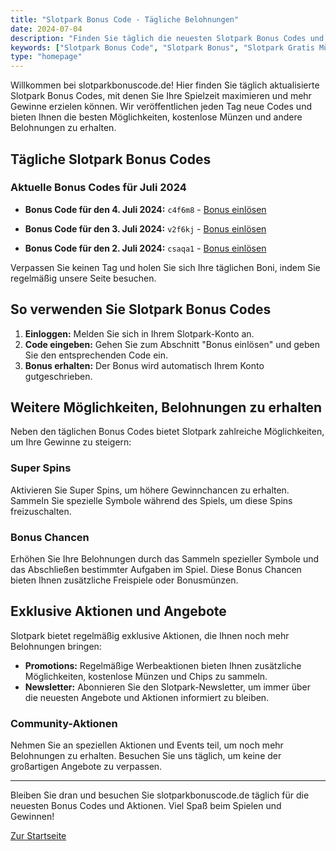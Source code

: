 ```yaml
---
title: "Slotpark Bonus Code - Tägliche Belohnungen"
date: 2024-07-04
description: "Finden Sie täglich die neuesten Slotpark Bonus Codes und nutzen Sie exklusive Angebote, um Ihr Spielerlebnis zu verbessern."
keywords: ["Slotpark Bonus Code", "Slotpark Bonus", "Slotpark Gratis Münzen", "Slotpark tägliche Boni"]
type: "homepage"
---
```


Willkommen bei slotparkbonuscode.de! Hier finden Sie täglich aktualisierte Slotpark Bonus Codes, mit denen Sie Ihre Spielzeit maximieren und mehr Gewinne erzielen können. Wir veröffentlichen jeden Tag neue Codes und bieten Ihnen die besten Möglichkeiten, kostenlose Münzen und andere Belohnungen zu erhalten.

## Tägliche Slotpark Bonus Codes

### Aktuelle Bonus Codes für Juli 2024

- **Bonus Code für den 4. Juli 2024:** `c4f6m8` - [Bonus einlösen](#)

- **Bonus Code für den 3. Juli 2024:** `v2f6kj` - [Bonus einlösen](#)

- **Bonus Code für den 2. Juli 2024:** `csaqa1` - [Bonus einlösen](#)

Verpassen Sie keinen Tag und holen Sie sich Ihre täglichen Boni, indem Sie regelmäßig unsere Seite besuchen.

## So verwenden Sie Slotpark Bonus Codes

1. **Einloggen:** Melden Sie sich in Ihrem Slotpark-Konto an.
2. **Code eingeben:** Gehen Sie zum Abschnitt "Bonus einlösen" und geben Sie den entsprechenden Code ein.
3. **Bonus erhalten:** Der Bonus wird automatisch Ihrem Konto gutgeschrieben.

## Weitere Möglichkeiten, Belohnungen zu erhalten

Neben den täglichen Bonus Codes bietet Slotpark zahlreiche Möglichkeiten, um Ihre Gewinne zu steigern:

### Super Spins

Aktivieren Sie Super Spins, um höhere Gewinnchancen zu erhalten. Sammeln Sie spezielle Symbole während des Spiels, um diese Spins freizuschalten.

### Bonus Chancen

Erhöhen Sie Ihre Belohnungen durch das Sammeln spezieller Symbole und das Abschließen bestimmter Aufgaben im Spiel. Diese Bonus Chancen bieten Ihnen zusätzliche Freispiele oder Bonusmünzen.

## Exklusive Aktionen und Angebote

Slotpark bietet regelmäßig exklusive Aktionen, die Ihnen noch mehr Belohnungen bringen:

- **Promotions:** Regelmäßige Werbeaktionen bieten Ihnen zusätzliche Möglichkeiten, kostenlose Münzen und Chips zu sammeln.
- **Newsletter:** Abonnieren Sie den Slotpark-Newsletter, um immer über die neuesten Angebote und Aktionen informiert zu bleiben.

### Community-Aktionen

Nehmen Sie an speziellen Aktionen und Events teil, um noch mehr Belohnungen zu erhalten. Besuchen Sie uns täglich, um keine der großartigen Angebote zu verpassen.

---

Bleiben Sie dran und besuchen Sie slotparkbonuscode.de täglich für die neuesten Bonus Codes und Aktionen. Viel Spaß beim Spielen und Gewinnen!

[Zur Startseite](#)